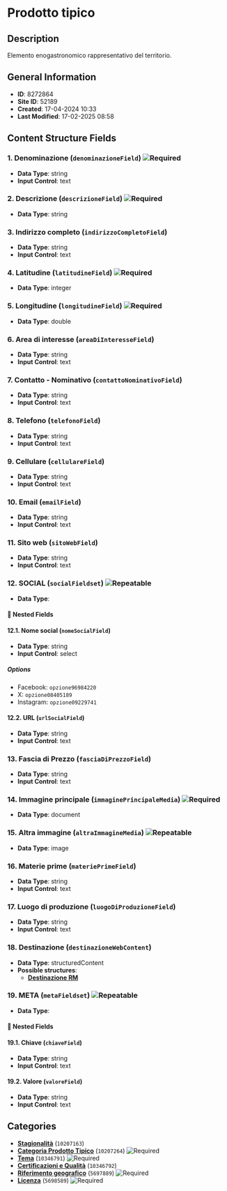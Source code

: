 # Prodotto tipico

## Description
Elemento enogastronomico rappresentativo del territorio.
## General Information
- **ID**: 8272864
- **Site ID**: 52189
- **Created**: 17-04-2024 10:33
- **Last Modified**: 17-02-2025 08:58

## Content Structure Fields
### 1. Denominazione (`denominazioneField`) ![Required](https://img.shields.io/badge/*Required-red.svg)
- **Data Type**: string
- **Input Control**: text

### 2. Descrizione (`descrizioneField`) ![Required](https://img.shields.io/badge/*Required-red.svg)
- **Data Type**: string

### 3. Indirizzo completo (`indirizzoCompletoField`) 
- **Data Type**: string
- **Input Control**: text

### 4. Latitudine (`latitudineField`) ![Required](https://img.shields.io/badge/*Required-red.svg)
- **Data Type**: integer

### 5. Longitudine (`longitudineField`) ![Required](https://img.shields.io/badge/*Required-red.svg)
- **Data Type**: double

### 6. Area di interesse (`areaDiInteresseField`) 
- **Data Type**: string
- **Input Control**: text

### 7. Contatto - Nominativo (`contattoNominativoField`) 
- **Data Type**: string
- **Input Control**: text

### 8. Telefono (`telefonoField`) 
- **Data Type**: string
- **Input Control**: text

### 9. Cellulare (`cellulareField`) 
- **Data Type**: string
- **Input Control**: text

### 10. Email (`emailField`) 
- **Data Type**: string
- **Input Control**: text

### 11. Sito web (`sitoWebField`) 
- **Data Type**: string
- **Input Control**: text

### 12. SOCIAL (`socialFieldset`) ![Repeatable](https://img.shields.io/badge/🔄Repeatable-blue.svg)
- **Data Type**: 
#### 📁 Nested Fields
#### 12.1. Nome social (`nomeSocialField`) 
- **Data Type**: string
- **Input Control**: select
##### Options
- Facebook: `opzione96984220`
- X: `opzione08405189`
- Instagram: `opzione09229741`

#### 12.2. URL (`urlSocialField`) 
- **Data Type**: string
- **Input Control**: text


### 13. Fascia di Prezzo (`fasciaDiPrezzoField`) 
- **Data Type**: string
- **Input Control**: text

### 14. Immagine principale (`immaginePrincipaleMedia`) ![Required](https://img.shields.io/badge/*Required-red.svg)
- **Data Type**: document

### 15. Altra immagine (`altraImmagineMedia`) ![Repeatable](https://img.shields.io/badge/🔄Repeatable-blue.svg)
- **Data Type**: image

### 16. Materie prime (`materiePrimeField`) 
- **Data Type**: string
- **Input Control**: text

### 17. Luogo di produzione (`luogoDiProduzioneField`) 
- **Data Type**: string
- **Input Control**: text

### 18. Destinazione (`destinazioneWebContent`) 
- **Data Type**: structuredContent
- **Possible structures**:
  - **[Destinazione RM](../../contentStructure/destinazione-rm/README.md)**

### 19. META (`metaFieldset`) ![Repeatable](https://img.shields.io/badge/🔄Repeatable-blue.svg)
- **Data Type**: 
#### 📁 Nested Fields
#### 19.1. Chiave (`chiaveField`) 
- **Data Type**: string
- **Input Control**: text

#### 19.2. Valore (`valoreField`) 
- **Data Type**: string
- **Input Control**: text


## Categories
- **[Stagionalità](../../categories/stagionalità.md)** (`10207163`) 
- **[Categoria Prodotto Tipico](../../categories/categoria-prodotto-tipico.md)** (`10207264`) ![Required](https://img.shields.io/badge/*Required-red.svg)
- **[Tema](../../categories/tema.md)** (`10346791`) ![Required](https://img.shields.io/badge/*Required-red.svg)
- **[Certificazioni e Qualità](../../categories/certificazioni-e-qualità.md)** (`10346792`) 
- **[Riferimento geografico](../../categories/riferimento-geografico.md)** (`5697889`) ![Required](https://img.shields.io/badge/*Required-red.svg)
- **[Licenza](../../categories/licenza.md)** (`5698589`) ![Required](https://img.shields.io/badge/*Required-red.svg)
